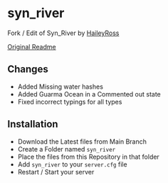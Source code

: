 # syn_river
Fork / Edit of Syn_River by [HaileyRoss](https://github.com/Hailey-Ross/)

[Original Readme](https://github.com/Hailey-Ross/syn_river/blob/main/OG-README.md)
## Changes
- Added Missing water hashes
- Added Guarma Ocean in a Commented out state
- Fixed incorrect typings for all types

## Installation
- Download the Latest files from Main Branch
- Create a Folder named `syn_river`
- Place the files from this Repository in that folder
- Add `syn_river` to your `server.cfg` file
- Restart / Start your server
